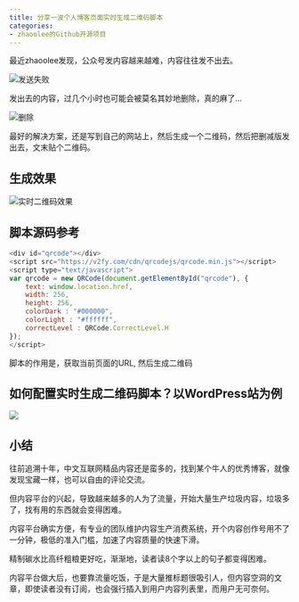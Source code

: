 ```yaml
---
title: 分享一波个人博客页面实时生成二维码脚本
categories:
- zhaoolee的Github开源项目
---
```




最近zhaoolee发现，公众号发内容越来越难，内容往往发不出去。

![发送失败](https://cdn.fangyuanxiaozhan.com/assets/1665820417288Aphyr2xb.jpeg)

发出去的内容，过几个小时也可能会被莫名其妙地删除，真的麻了...

![删除](https://cdn.fangyuanxiaozhan.com/assets/1665820374643J0EH3zXR.png)

最好的解决方案，还是写到自己的网站上，然后生成一个二维码，然后把删减版发出去，文末贴个二维码。



## 生成效果

![实时二维码效果](https://cdn.fangyuanxiaozhan.com/assets/1665819652258RTj5AeCF.png)





## 脚本源码参考

```javascript
<div id="qrcode"></div>
<script src="https://v2fy.com/cdn/qrcodejs/qrcode.min.js"></script>
<script type="text/javascript">
var qrcode = new QRCode(document.getElementById("qrcode"), {
	text: window.location.href,
	width: 256,
	height: 256,
	colorDark : "#000000",
	colorLight : "#ffffff",
	correctLevel : QRCode.CorrectLevel.H
});
</script>
```

脚本的作用是，获取当前页面的URL, 然后生成二维码

## 如何配置实时生成二维码脚本？以WordPress站为例



![](https://cdn.fangyuanxiaozhan.com/assets/1665820246700GJGdHa5Y.png)



## 小结

往前追溯十年，中文互联网精品内容还是蛮多的，找到某个牛人的优秀博客，就像发现宝藏一样，也可以自由的评论交流。

但内容平台的兴起，导致越来越多的人为了流量，开始大量生产垃圾内容，垃圾多了，找有用的东西就会变得困难。

内容平台确实方便，有专业的团队维护内容生产消费系统，开个内容创作号用不了一分钟，极低的准入门槛，加速了内容质量的快速下滑。

精制碳水比高纤粗粮更好吃，渐渐地，读者读8个字以上的句子都变得困难。

内容平台做大后，也要靠流量吃饭，于是大量推标题很吸引人，但内容空洞的文章，即使读者没有订阅，也会强行插入到用户内容列表里，而用户无可奈何。







